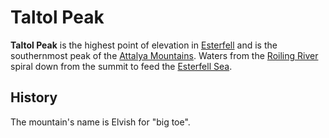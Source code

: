 # Taltol Peak

**Taltol Peak** is the highest point of elevation in [Esterfell](../../../esterfell.md) and is the southernmost peak of the [Attalya Mountains](../attalya-mountains.md). Waters from the [Roiling River](roiling-river.md) spiral down from the summit to feed the [Esterfell Sea](../../esterfell-sea/esterfell-sea.md).

## History

The mountain's name is Elvish for "big toe".
